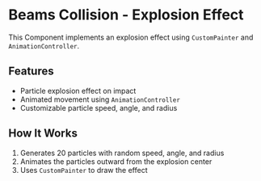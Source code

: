 # Beams Collision - Explosion Effect

This Component implements an explosion effect using `CustomPainter` and `AnimationController`.

## Features

- Particle explosion effect on impact
- Animated movement using `AnimationController`
- Customizable particle speed, angle, and radius

## How It Works

1. Generates 20 particles with random speed, angle, and radius
2. Animates the particles outward from the explosion center
3. Uses `CustomPainter` to draw the effect